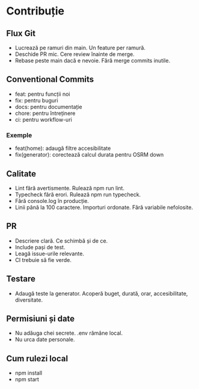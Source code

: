 # Contribuție

## Flux Git
- Lucrează pe ramuri din main. Un feature per ramură.
- Deschide PR mic. Cere review înainte de merge.
- Rebase peste main dacă e nevoie. Fără merge commits inutile.

## Conventional Commits
- feat: pentru funcții noi
- fix: pentru buguri
- docs: pentru documentație
- chore: pentru întreținere
- ci: pentru workflow-uri

### Exemple
- feat(home): adaugă filtre accesibilitate
- fix(generator): corectează calcul durata pentru OSRM down

## Calitate
- Lint fără avertismente. Rulează npm run lint.
- Typecheck fără erori. Rulează npm run typecheck.
- Fără console.log în producție.
- Linii până la 100 caractere. Importuri ordonate. Fără variabile nefolosite.

## PR
- Descriere clară. Ce schimbă și de ce.
- Include pași de test.
- Leagă issue-urile relevante.
- CI trebuie să fie verde.

## Testare
- Adaugă teste la generator. Acoperă buget, durată, orar, accesibilitate, diversitate.

## Permisiuni și date
- Nu adăuga chei secrete. .env rămâne local.
- Nu urca date personale.

## Cum rulezi local
- npm install
- npm start
